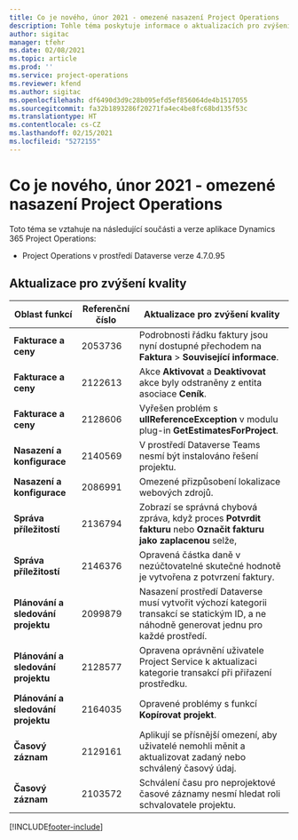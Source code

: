 ```yaml
---
title: Co je nového, únor 2021 - omezené nasazení Project Operations
description: Tohle téma poskytuje informace o aktualizacích pro zvýšení kvality, které jsou k dispozici v omezeném nasazení Project Operations z února 2021.
author: sigitac
manager: tfehr
ms.date: 02/08/2021
ms.topic: article
ms.prod: ''
ms.service: project-operations
ms.reviewer: kfend
ms.author: sigitac
ms.openlocfilehash: df6490d3d9c28b095efd5ef856064de4b1517055
ms.sourcegitcommit: fa32b1893286f20271fa4ec4be8fc68bd135f53c
ms.translationtype: HT
ms.contentlocale: cs-CZ
ms.lasthandoff: 02/15/2021
ms.locfileid: "5272155"
---
```

# <a name="whats-new-february-2021---project-operations-lite-deployment"></a>Co je nového, únor 2021 - omezené nasazení Project Operations

Toto téma se vztahuje na následující součásti a verze aplikace Dynamics 365 Project Operations:

  - Project Operations v prostředí Dataverse verze 4.7.0.95

## <a name="quality-updates"></a>Aktualizace pro zvýšení kvality

| **Oblast funkcí** | **Referenční číslo** | **Aktualizace pro zvýšení kvality** |
| --- | --- | --- |
| **Fakturace a ceny** | 2053736 | Podrobnosti řádku faktury jsou nyní dostupné přechodem na **Faktura** > **Související informace**. |
| **Fakturace a ceny** | 2122613 | Akce **Aktivovat** a **Deaktivovat** akce byly odstraněny z entita asociace **Ceník**. |
| **Fakturace a ceny** | 2128606 | Vyřešen problém s **ullReferenceException** v modulu plug-in **GetEstimatesForProject**. |
| **Nasazení a konfigurace** | 2140569 | V prostředí Dataverse Teams nesmí být instalováno řešení projektu. |
| **Nasazení a konfigurace** | 2086991 | Omezené přizpůsobení lokalizace webových zdrojů. |
| **Správa příležitostí** | 2136794 | Zobrazí se správná chybová zpráva, když proces **Potvrdit fakturu** nebo **Označit fakturu jako zaplacenou** selže, |
| **Správa příležitostí** | 2146376 | Opravená částka daně v nezúčtovatelné skutečné hodnotě je vytvořena z potvrzení faktury. |
| **Plánování a sledování projektu** | 2099879 | Nasazení prostředí Dataverse musí vytvořit výchozí kategorii transakcí se statickým ID, a ne náhodně generovat jednu pro každé prostředí. |
| **Plánování a sledování projektu** | 2128577 | Opravena oprávnění uživatele Project Service k aktualizaci kategorie transakcí při přiřazení prostředku. |
| **Plánování a sledování projektu** | 2164035 | Opravené problémy s funkcí **Kopírovat projekt**. |
| **Časový záznam** | 2129161 | Aplikují se přísnější omezení, aby uživatelé nemohli měnit a aktualizovat zadaný nebo schválený časový údaj. |
| **Časový záznam** | 2103572 | Schválení času pro neprojektové časové záznamy nesmí hledat roli schvalovatele projektu. |


[!INCLUDE[footer-include](../../includes/footer-banner.md)]